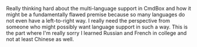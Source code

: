 Really thinking hard about the multi-language support in CmdBox and how
it might be a fundamentally flawed premise because so many languages do
not even have a left-to-right way. I really need the perspective from
someone who might possibly want language support in such a way. This is
the part where I'm really sorry I learned Russian and French in college
and not at least Chinese as well.
